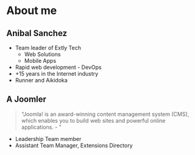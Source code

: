 # About me <!-- .slide: class="extly-slide-style" data-background="#ffa619" -->


## Anibal Sanchez <!-- .slide: class="extly-slide-style" data-background="#ffa619" data-background-repeat="no-repeat" data-background-image="images/05-who/anibal-aikido_metropoli-alone.jpg" data-background-size="auto auto" data-background-position="95% 5%" -->

- Team leader of Extly Tech
  - Web Solutions
  - Mobile Apps
- Rapid web development - DevOps
- +15 years in the Internet industry
- Runner and Aikidoka


## A Joomler <!-- .slide: data-background-image="images/05-who/joomla_logo.png" data-background-size="auto auto" data-background-position="95% 5%" -->

<blockquote cite="https://www.joomla.org/">
  &ldquo;Joomla! is an award-winning content management system (CMS), which enables you to build web sites and powerful online applications. - <https://www.joomla.org>&rdquo;
</blockquote>

- <!-- .element: class="small" --> Leadership Team member
- <!-- .element: class="small" --> Assistant Team Manager, Extensions Directory
